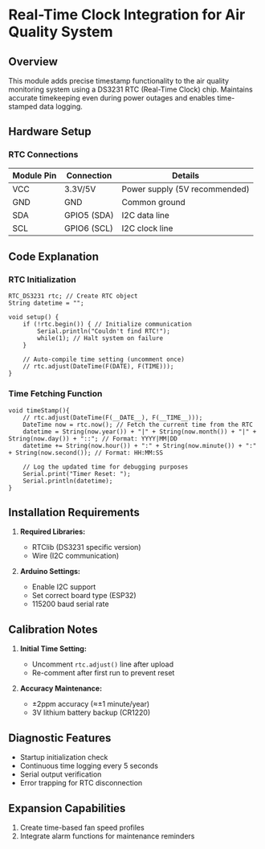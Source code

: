 # Real-Time Clock Integration for Air Quality System

## Overview
This module adds precise timestamp functionality to the air quality monitoring system using a DS3231 RTC (Real-Time Clock) chip. Maintains accurate timekeeping even during power outages and enables time-stamped data logging.

## Hardware Setup

### RTC Connections
| Module Pin | Connection       | Details                                  |
|------------|------------------|------------------------------------------|
| VCC        | 3.3V/5V          | Power supply (5V recommended)          |
| GND        | GND              | Common ground                            |
| SDA        | GPIO5 (SDA)      | I2C data line                            |
| SCL        | GPIO6 (SCL)      | I2C clock line                           |

## Code Explanation

### RTC Initialization

```
RTC_DS3231 rtc; // Create RTC object
String datetime = "";

void setup() {
    if (!rtc.begin()) { // Initialize communication
        Serial.println("Couldn't find RTC!");
        while(1); // Halt system on failure
    }

    // Auto-compile time setting (uncomment once)
    // rtc.adjust(DateTime(F(DATE), F(TIME)));
}
```

### Time Fetching Function

```
void timeStamp(){
    // rtc.adjust(DateTime(F(__DATE__), F(__TIME__)));
    DateTime now = rtc.now(); // Fetch the current time from the RTC
    datetime = String(now.year()) + "|" + String(now.month()) + "|" + String(now.day()) + "::"; // Format: YYYY|MM|DD
    datetime += String(now.hour()) + ":" + String(now.minute()) + ":" + String(now.second()); // Format: HH:MM:SS

    // Log the updated time for debugging purposes
    Serial.print("Timer Reset: ");
    Serial.println(datetime);
}
```


## Installation Requirements
1. **Required Libraries:**
   - RTClib (DS3231 specific version)
   - Wire (I2C communication)

2. **Arduino Settings:**
   - Enable I2C support
   - Set correct board type (ESP32)
   - 115200 baud serial rate

## Calibration Notes
1. **Initial Time Setting:**
   - Uncomment `rtc.adjust()` line after upload
   - Re-comment after first run to prevent reset

2. **Accuracy Maintenance:**
   - ±2ppm accuracy (≈±1 minute/year)
   - 3V lithium battery backup (CR1220)

## Diagnostic Features
- Startup initialization check
- Continuous time logging every 5 seconds
- Serial output verification
- Error trapping for RTC disconnection

## Expansion Capabilities
1. Create time-based fan speed profiles
2. Integrate alarm functions for maintenance reminders